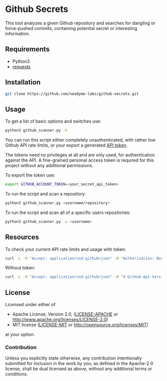 # Github Secrets

This tool analyzes a given Github repository and searches for dangling or force-pushed commits, containing potential secret or interesting information.

## Requirements

- Python3
- [requests](https://pypi.org/project/requests/)

## Installation

```bash
git clone https://github.com/neodyme-labs/github-secrets.git
```

## Usage

To get a list of basic options and switches use:
```bash
python3 github_scanner.py -h
```

You can run this script either completely unauthenticated, with rather low Github API rate limits, or your export a generated [API token](https://github.com/settings/tokens).

The tokens need no privileges at all and are only used, for authentication against the API. A fine-grained personal access token is required for this project without any additional permissions.

To export the token use:
```bash
export GITHUB_ACCOUNT_TOKEN=<your_secret_api_token>
```

To run the script and scan a repository:
```bash
python3 github_scanner.py <username/repository>
```

To run the script and scan all of a specific users repositories:
```bash
python3 github_scanner.py -u <username>
```

## Resources

To check your current API rate limits and usage with token:
```bash
curl -L -H "Accept: application/vnd.github+json" -H "Authorization: Bearer <your_secret_api_token>" -H "X-GitHub-Api-Version: 2022-11-28" https://api.github.com/rate_limit
```

Without token:
```bash
curl -L -H "Accept: application/vnd.github+json" -H "X-GitHub-Api-Version: 2022-11-28" https://api.github.com/rate_limit
```

## License

Licensed under either of

 * Apache License, Version 2.0, ([LICENSE-APACHE](LICENSE-APACHE) or <http://www.apache.org/licenses/LICENSE-2.0>)
 * MIT license ([LICENSE-MIT](LICENSE-MIT) or <http://opensource.org/licenses/MIT>)

at your option.

### Contribution

Unless you explicitly state otherwise, any contribution intentionally
submitted for inclusion in the work by you, as defined in the Apache-2.0
license, shall be dual licensed as above, without any additional terms or
conditions.
